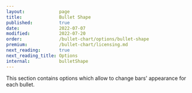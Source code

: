 ```yaml
---
layout:             page
title:              Bullet Shape
published:          true
date:               2022-07-07
modified:   	    2022-07-20
order:              /bullet-chart/options/bullet-shape
premium:            /bullet-chart/licensing.md
next_reading:       true
next_reading_title: Options
internal:           bulletShape
---
```


This section contains options which allow to change bars' appearance for each bullet.